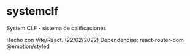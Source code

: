 # systemclf
System CLF - sistema de calificaciones

Hecho con Vite/React.
(22/02/2022) 
Dependencias: react-router-dom
              @emotion/styled
